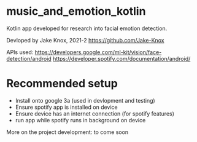 # music_and_emotion_kotlin

Kotlin app developed for research into facial emotion detection.

Devloped by Jake Knox, 2021-2
https://github.com/Jake-Knox

APIs used:
https://developers.google.com/ml-kit/vision/face-detection/android
https://developer.spotify.com/documentation/android/

# Recommended setup
- Install onto google 3a (used in devlopment and testing)
- Ensure spotify app is installed on device
- Ensure device has an internet connection (for spotify features)
- run app while spotify runs in background on device

More on the project development:
to come soon
